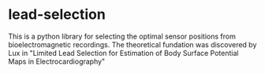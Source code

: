 # lead-selection
This is a python library for selecting the optimal sensor positions from bioelectromagnetic recordings. The theoretical fundation was discovered by Lux in "Limited Lead Selection for Estimation of Body Surface Potential Maps in Electrocardiography"
